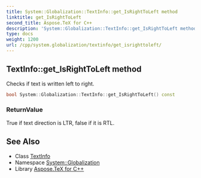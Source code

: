 ```yaml
---
title: System::Globalization::TextInfo::get_IsRightToLeft method
linktitle: get_IsRightToLeft
second_title: Aspose.TeX for C++
description: 'System::Globalization::TextInfo::get_IsRightToLeft method. Checks if text is written left to right in C++.'
type: docs
weight: 1200
url: /cpp/system.globalization/textinfo/get_isrighttoleft/
---
```

## TextInfo::get_IsRightToLeft method


Checks if text is written left to right.

```cpp
bool System::Globalization::TextInfo::get_IsRightToLeft() const
```


### ReturnValue

True if text direction is LTR, false if it is RTL.

## See Also

* Class [TextInfo](../)
* Namespace [System::Globalization](../../)
* Library [Aspose.TeX for C++](../../../)
